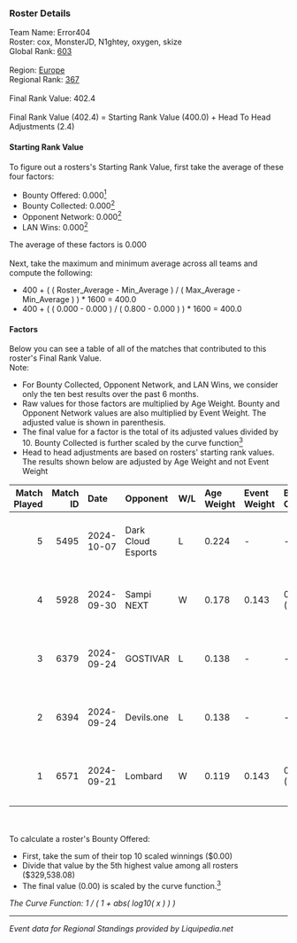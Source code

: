 ### Roster Details<br />
Team Name: Error404<br />
Roster: cox, MonsterJD, N1ghtey, oxygen, skize<br />
Global Rank: [603](../standings_global.md)<br />
<br />
Region: [Europe]( ../standings_europe.md)<br />
Regional Rank: [367]( ../standings_europe.md)<br />
<br />
Final Rank Value:  402.4<br />
<br />
Final Rank Value (402.4) = Starting Rank Value (400.0) + Head To Head Adjustments (2.4)<br />

#### Starting Rank Value<br />
To figure out a rosters's Starting Rank Value, first take the average of these four factors:<br />
- Bounty Offered: 0.000[<sup>1</sup>](#table2)
- Bounty Collected: 0.000[<sup>2</sup>](#table1)
- Opponent Network: 0.000[<sup>2</sup>](#table1)
- LAN Wins: 0.000[<sup>2</sup>](#table1)

The average of these factors is 0.000<br />
<br />
Next, take the maximum and minimum average across all teams and compute the following:<br />
- 400 + ( ( Roster_Average - Min_Average ) / ( Max_Average - Min_Average ) ) * 1600 = 400.0
- 400 + ( ( 0.000 - 0.000 ) / ( 0.800 - 0.000 ) ) * 1600 = 400.0


#### Factors<br />
Below you can see a table of all of the matches that contributed to this roster's Final Rank Value.<br />
Note:<br />

- For Bounty Collected, Opponent Network, and LAN Wins, we consider only the ten best results over the past 6 months.
- Raw values for those factors are multiplied by Age Weight. Bounty and Opponent Network values are also multiplied by Event Weight. The adjusted value is shown in parenthesis.
- The final value for a factor is the total of its adjusted values divided by 10. Bounty Collected is further scaled by the curve function[<sup>3</sup>](#curveFunction)
- Head to head adjustments are based on rosters' starting rank values. The results shown below are adjusted by Age Weight and not Event Weight
<span id="table1"></span><br />


| Match Played | Match ID | Date       | Opponent           | W/L | Age Weight | Event Weight | Bounty Collected | Opponent Network | LAN Wins  | H2H Adj. | Roster                                 |
| -: | -: | :- | :- | :- | :- | :- | :- | :- | :- | -: | :- |
|            5 |     5495 | 2024-10-07 | Dark Cloud Esports | L   | 0.224      | -            | -                | -                | -         |    -0.61 | cox, MonsterJD, N1ghtey, oxygen, skize |
|            4 |     5928 | 2024-09-30 | Sampi NEXT         | W   | 0.178      | 0.143        | 0.000 (0.000)    | 0.022 (0.001)    | 0 (0.000) |     3.56 | cox, MonsterJD, N1ghtey, oxygen, skize |
|            3 |     6379 | 2024-09-24 | GOSTIVAR           | L   | 0.138      | -            | -                | -                | -         |    -1.61 | cox, MonsterJD, N1ghtey, oxygen, skize |
|            2 |     6394 | 2024-09-24 | Devils.one         | L   | 0.138      | -            | -                | -                | -         |    -0.84 | cox, MonsterJD, N1ghtey, oxygen, skize |
|            1 |     6571 | 2024-09-21 | Lombard            | W   | 0.119      | 0.143        | 0.000 (0.000)    | 0.000 (0.000)    | 0 (0.000) |     1.87 | cox, MonsterJD, N1ghtey, oxygen, skize |

<br />
<span id="table2"></span><br />
To calculate a roster's Bounty Offered:<br />

- First, take the sum of their top 10 scaled winnings ($0.00)
- Divide that value by the 5th highest value among all rosters ($329,538.08)
- The final value (0.00) is scaled by the curve function.[<sup>3</sup>](#curveFunction)

<span id="curveFunction"></span>_The Curve Function: 1 / ( 1 + abs( log10( x ) ) )_<br />

---
_Event data for Regional Standings provided by Liquipedia.net_<br />
